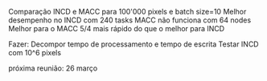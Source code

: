 Comparação INCD e MACC para 100'000 pixels e batch size=10
Melhor desempenho no INCD com 240 tasks
MACC não funciona com 64 nodes
Melhor para o MACC 5/4 mais rápido do que o melhor para INCD

Fazer:
Decompor tempo de processamento e tempo de escrita
Testar INCD com 10^6 pixels

próxima reunião: 26 março
